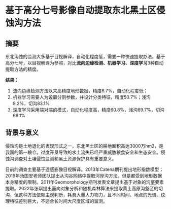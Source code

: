 # 基于高分七号影像自动提取东北黑土区侵蚀沟方法

## 摘要

东北沟蚀的监测大多基于目视解译，自动化程度低，需要一种快速提取办法。基于高分七号，以目视解译为参照，对比**流向边缘检测、机器学习、深度学习**3种自动提取方法的精度。

**结果：**

1. 流向边缘检测方法以来高精度地形数据，精度6.7%，自动化程度低；
2. 机器学习需要人为设置分割参数，并设计分类特征，精度50.7%；浅沟9.2%，切沟83.1%
3. 深度学习采用端对端的模式，自动化程度高，精度60.8%，浅沟69.7%，切沟68.1%

## 背景与意义

​	侵蚀沟是土地退化的表现形式之一，东北黑土区的耕地面积高达3000万hm2，是我国的第一粮仓。过度开垦导致的水土流失已经严重威胁粮食安全和生态安全。侵蚀沟调查对土壤侵蚀监测和黑土资源保护具有重要意义。

​	目前的调查主要基于遥感影像目视解译。2013年Catena期刊提出地形指数模型；2019年汤国安老师团队提出从沟谷网络中提取河岸沟方法。但是都受到地形数据本身精度的限制。2011年Geomorphology期刊发表文章提出基于对象的沟壑要素提取。2022年张琪提出面向对象分析和随机森林算法来提取黄土高原沟壑区的切沟，但这种方法依赖主观判断，耗费大量人力物力，且不同时间、地点的光谱、纹理特征差别巨大，不适合长时间大尺度区域的监测。